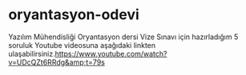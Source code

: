 # oryantasyon-odevi
Yazılım Mühendisliği Oryantasyon dersi Vize Sınavı için hazırladığım 5 soruluk Youtube videosuna aşağıdaki linkten ulaşabilirsiniz.https://www.youtube.com/watch?v=UDcQZt6RRdg&amp;t=79s

